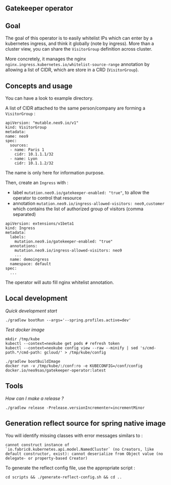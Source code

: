 Gatekeeper operator
-------------------

Goal
----

The goal of this operator is to easily whitelist IPs which can enter by a kubernetes ingress, and think it
globally (note by ingress). More than a cluster view, you can share the `VisitorGroup` definition across cluster.

More concretely, it manages the nginx `nginx.ingress.kubernetes.io/whitelist-source-range` annotation by allowing 
a list of CIDR, which are store in a CRD (`VisitorGroup`).


Concepts and usage
------------------

You can have a look to example directory.

A list of CIDR attached to the same person/company are forming a `VisitorGroup` :
```
apiVersion: "mutable.neo9.io/v1"
kind: VisitorGroup
metadata:
name: neo9
spec:
  sources:
  - name: Paris 1
    cidr: 10.1.1.1/32
  - name: Lyon
    cidr: 10.1.1.2/32
```
The name is only here for information purpose.

Then, create an `Ingress` with :
* label `mutation.neo9.io/gatekeeper-enabled: "true"`, to allow the operator to control that resource
* annotation `mutation.neo9.io/ingress-allowed-visitors: neo9,customer` which contains the list of authorized group of visitors (comma separated)
```
apiVersion: extensions/v1beta1
kind: Ingress
metadata:
  labels:
    mutation.neo9.io/gatekeeper-enabled: "true"
  annotations:
    mutation.neo9.io/ingress-allowed-visitors: neo9
    ...
  name: demoingress
  namespace: default
spec:
  ...
```

The operator will auto fill nginx whitelist annotation.


Local development
-----------------

*Quick development start*
```
./gradlew bootRun --args='--spring.profiles.active=dev'
```

*Test docker image*
```
mkdir /tmp/kube
kubectl --context=neokube get pods # refresh token
kubectl --context=neokube config view --raw --minify | sed 's/cmd-path.*/cmd-path: gcloud/' > /tmp/kube/config

./gradlew bootBuildImage
docker run -v /tmp/kube/:/conf:ro -e KUBECONFIG=/conf/config docker.io/neo9sas/gatekeeper-operator:latest
```

Tools
------

*How can I make a release ?*
```
./gradlew release -Prelease.versionIncrementer=incrementMinor
```

Generation reflect source for spring native image
-------------------------------------------------

You will identify missing classes with error messages similars to :
```
cannot construct instance of `io.fabric8.kubernetes.api.model.NamedCluster` (no Creators, like default constructor, exist): cannot deserialize from Object value (no delegate- or property-based Creator)
```

To generate the reflect config file, use the appropriate script :
```
cd scripts && ./generate-reflect-config.sh && cd ..
```
